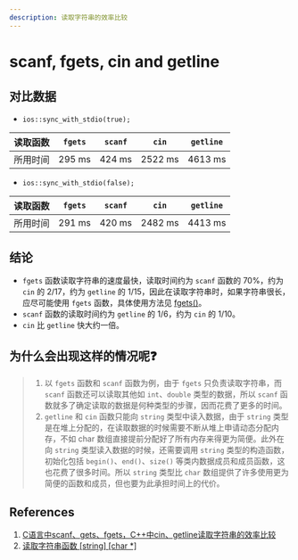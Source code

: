```yaml
---
description: 读取字符串的效率比较
---
```


# scanf, fgets, cin and getline

## 对比数据

* `ios::sync_with_stdio(true);` 

| 读取函数 | `fgets` | `scanf` | `cin` | `getline` |
| :---: | :---: | :---: | :---: | :---: |
| 所用时间 | 295 ms | 424 ms | 2522 ms | 4613 ms |

* `ios::sync_with_stdio(false);` 

| 读取函数 | `fgets` | `scanf` | `cin` | `getline` |
| :---: | :---: | :---: | :---: | :---: |
| 所用时间 | 291 ms | 420 ms | 2482 ms | 4413 ms |

## 结论

* `fgets` 函数读取字符串的速度最快，读取时间约为 `scanf` 函数的 70%，约为 `cin` 的 2/17，约为 `getline` 的 1/15，因此在读取字符串时，如果字符串很长，应尽可能使用 `fgets` 函数，具体使用方法见 [fgets\(\)](https://snippets.cacher.io/snippet/3b9dbdf35b7349c17fef)。
* `scanf` 函数的读取时间约为 `getline` 的 1/6，约为 `cin` 的 1/10。
* `cin` 比 `getline` 快大约一倍。

## 为什么会出现这样的情况呢❓

> 1. 以 `fgets` 函数和 `scanf` 函数为例，由于 `fgets` 只负责读取字符串，而 `scanf` 函数还可以读取其他如 `int`、`double` 类型的数据，所以 `scanf` 函数就多了确定读取的数据是何种类型的步骤，因而花费了更多的时间。
> 2. `getline` 和 `cin` 函数只能向 `string` 类型中读入数据，由于 `string` 类型是在堆上分配的，在读取数据的时候需要不断从堆上申请动态分配内存，不如 char 数组直接提前分配好了所有内存来得更为简便。此外在向 `string` 类型读入数据的时候，还需要调用 `string` 类型的构造函数，初始化包括 `begin()`、`end()`、`size()` 等类内数据成员和成员函数，这也花费了很多时间。所以 `string` 类型比 `char` 数组提供了许多使用更为简便的函数和成员，但也要为此承担时间上的代价。

## References

1. [C语言中scanf、gets、fgets，C++中cin、getline读取字符串的效率比较](https://blog.csdn.net/richenyunqi/article/details/89203826)
2. [读取字符串函数 \[string\] \[char \*\]](https://github.com/hanchenchen/CCplusplus/blob/master/读取字符串函数%20[string].md)

